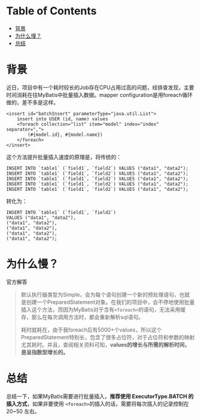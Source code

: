 # Table of Contents

* [背景](#背景)
* [为什么慢？](#为什么慢)
* [总结](#总结)








# 背景

近日，项目中有一个耗时较长的Job存在CPU占用过高的问题，经排查发现，主要时间消耗在往MyBatis中批量插入数据。mapper configuration是用foreach循环做的，差不多是这样。



```mysql
<insert id="batchInsert" parameterType="java.util.List">
    insert into USER (id, name) values
    <foreach collection="list" item="model" index="index" separator=","> 
        (#{model.id}, #{model.name})
    </foreach>
</insert>
```



这个方法提升批量插入速度的原理是，将传统的：

```mysql
INSERT INTO `table1` (`field1`, `field2`) VALUES ("data1", "data2");
INSERT INTO `table1` (`field1`, `field2`) VALUES ("data1", "data2");
INSERT INTO `table1` (`field1`, `field2`) VALUES ("data1", "data2");
INSERT INTO `table1` (`field1`, `field2`) VALUES ("data1", "data2");
INSERT INTO `table1` (`field1`, `field2`) VALUES ("data1", "data2");
```

转化为：

```mysql
INSERT INTO `table1` (`field1`, `field2`) 
VALUES ("data1", "data2"),
("data1", "data2"),
("data1", "data2"),
("data1", "data2"),
("data1", "data2");
```



# 为什么慢？


官方解答

> 默认执行器类型为Simple，会为每个语句创建一个新的预处理语句，也就是创建一个PreparedStatement对象。在我们的项目中，会不停地使用批量插入这个方法，而因为MyBatis对于含有`<foreach>`的语句，无法采用缓存，那么在每次调用方法时，都会重新解析sql语句。
>
> 耗时就耗在，由于我foreach后有5000+个values，所以这个PreparedStatement特别长，包含了很多占位符，对于占位符和参数的映射尤其耗时。并且，查阅相关资料可知，**values的增长与所需的解析时间，是呈指数型增长的。**




# 总结

总结一下，如果MyBatis需要进行批量插入，**推荐使用 ExecutorType.BATCH 的插入方式**，如果非要使用 `<foreach>`的插入的话，需要将每次插入的记录控制在 20~50 左右。



